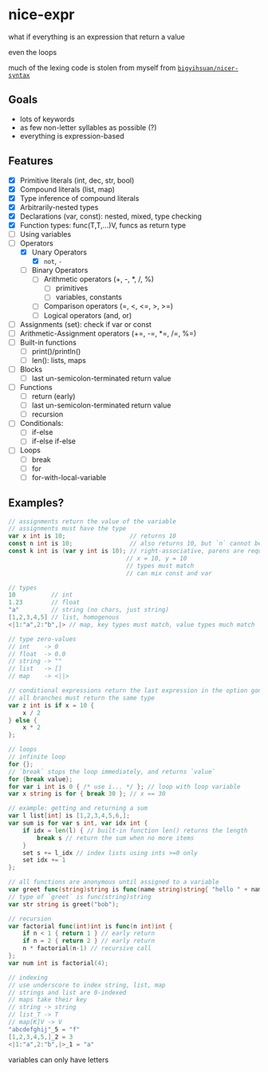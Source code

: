 # nice-expr

what if everything is an expression that return a value

even the loops

much of the lexing code is stolen from myself from [`bigyihsuan/nicer-syntax`](https://github.com/bigyihsuan/nicer-syntax/)

## Goals

* lots of keywords
* as few non-letter syllables as possible (?)
* everything is expression-based

## Features

* [x] Primitive literals (int, dec, str, bool)
* [x] Compound literals (list, map)
* [x] Type inference of compound literals
* [x] Arbitrarily-nested types
* [x] Declarations (var, const): nested, mixed, type checking
* [x] Function types: func(T,T,...)V, funcs as return type
* [ ] Using variables
* [ ] Operators
  * [x] Unary Operators
    * [x] `not`, `-`
  * [ ] Binary Operators
    * [ ] Arithmetic operators (+, -, *, /, %)
      * [ ] primitives
      * [ ] variables, constants
    * [ ] Comparison operators (=, <, <=, >, >=)
    * [ ] Logical operators (and, or)
* [ ] Assignments (set): check if var or const
* [ ] Arithmetic-Assignment operators (+=, -=, *=, /=, %=)
* [ ] Built-in functions
  * [ ] print()/println()
  * [ ] len(): lists, maps
* [ ] Blocks
  * [ ] last un-semicolon-terminated return value
* [ ] Functions
  * [ ] return (early)
  * [ ] last un-semicolon-terminated return value
  * [ ] recursion
* [ ] Conditionals:
  * [ ] if-else
  * [ ] if-else if-else
* [ ] Loops
  * [ ] break
  * [ ] for
  * [ ] for-with-local-variable

## Examples?

```go
// assignments return the value of the variable
// assignments must have the type
var x int is 10;                  // returns 10
const n int is 10;                // also returns 10, but `n` cannot be have its value changed
const k int is (var y int is 10); // right-associative, parens are required
                                 // x = 10, y = 10
                                 // types must match
                                 // can mix const and var

// types
10          // int
1.23        // float
"a"         // string (no chars, just string)
[1,2,3,4,5] // list, homogenous
<|1:"a",2:"b",|> // map, key types must match, value types much match

// type zero-values
// int    -> 0
// float  -> 0.0
// string -> ""
// list   -> []
// map    -> <||>

// conditional expressions return the last expression in the option gone down
// all branches must return the same type
var z int is if x = 10 {
    x / 2
} else {
    x * 2
};

// loops
// infinite loop
for {};
// `break` stops the loop immediately, and returns `value`
for {break value};
for var i int is 0 { /* use i... */ }; // loop with loop variable
var x string is for { break 30 }; // x == 30

// example: getting and returning a sum
var l list[int] is [1,2,3,4,5,6,];
var sum is for var s int, var idx int {
    if idx = len(l) { // built-in function len() returns the length
        break s // return the sum when no more items
    }
    set s += l_idx // index lists using ints >=0 only
    set idx += 1
};

// all functions are anonymous until assigned to a variable
var greet func(string)string is func(name string)string{ "hello " + name };
// type of `greet` is func(string)string
var str string is greet("bob");

// recursion
var factorial func(int)int is func(n int)int {
    if n < 1 { return 1 } // early return
    if n = 2 { return 2 } // early return
    n * factorial(n-1) // recursive call
};
var num int is factorial(4);

// indexing
// use underscore to index string, list, map
// strings and list are 0-indexed
// maps take their key
// string -> string
// list_T -> T
// map[K]V -> V
"abcdefghij"_5 = "f"
[1,2,3,4,5,]_2 = 3
<|1:"a",2:"b",|>_1 = "a"
```

variables can only have letters
